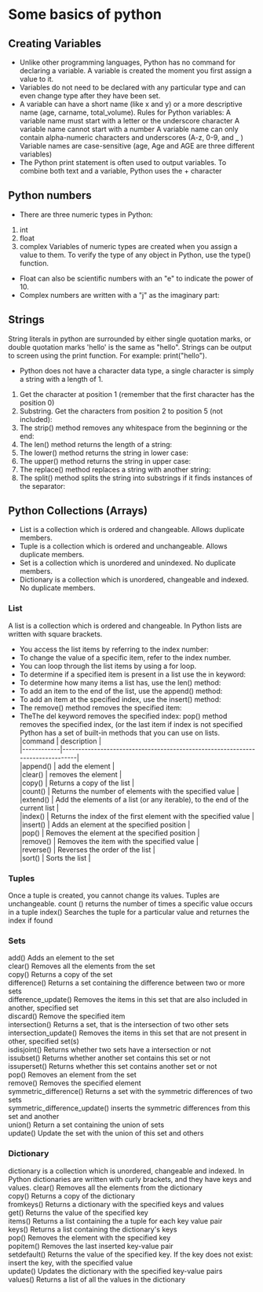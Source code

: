 # Some basics of python
## Creating Variables
* Unlike other programming languages, Python has no command for declaring a variable.
A variable is created the moment you first assign a value to it.
* Variables do not need to be declared with any particular type and can even change type after they have been set.
* A variable can have a short name (like x and y) or a more descriptive name (age, carname, total_volume). Rules for Python variables:
A variable name must start with a letter or the underscore character
A variable name cannot start with a number
A variable name can only contain alpha-numeric characters and underscores (A-z, 0-9, and _ )
Variable names are case-sensitive (age, Age and AGE are three different variables)
* The Python print statement is often used to output variables.
To combine both text and a variable, Python uses the + character
## Python numbers
* There are three numeric types in Python:
1. int
1. float
1. complex
Variables of numeric types are created when you assign a value to them.
To verify the type of any object in Python, use the type() function.
* Float can also be scientific numbers with an "e" to indicate the power of 10.
* Complex numbers are written with a "j" as the imaginary part:
## Strings
String literals in python are surrounded by either single quotation marks, or double quotation marks
'hello' is the same as "hello".
Strings can be output to screen using the print function. For example: print("hello").
* Python does not have a character data type, a single character is simply a string with a length of 1.
1. Get the character at position 1 (remember that the first character has the position 0)
1. Substring. Get the characters from position 2 to position 5 (not included):
1. The strip() method removes any whitespace from the beginning or the end:
1. The len() method returns the length of a string:
1. The lower() method returns the string in lower case:
1. The upper() method returns the string in upper case:
1. The replace() method replaces a string with another string:
1. The split() method splits the string into substrings if it finds instances of the separator:
## Python Collections (Arrays)

*    List is a collection which is ordered and changeable. Allows duplicate members.
 *   Tuple is a collection which is ordered and unchangeable. Allows duplicate members.
  *  Set is a collection which is unordered and unindexed. No duplicate members.
   * Dictionary is a collection which is unordered, changeable and indexed. No duplicate members.
### List
A list is a collection which is ordered and changeable. In Python lists are written with square brackets.
* You access the list items by referring to the index number:
* To change the value of a specific item, refer to the index number.
* You can loop through the list items by using a for loop.
* To determine if a specified item is present in a list use the in keyword:
* To determine how many items a list has, use the len() method:
* To add an item to the end of the list, use the append() method:
* To add an item at the specified index, use the insert() method:
* The remove() method removes the specified item:
* TheThe del keyword removes the specified index: pop() method removes the specified index, (or the last item if index is not specified
Python has a set of built-in methods that you can use on lists.
|command     | description                                                                   |<br />
|------------|-------------------------------------------------------------------------------|<br />
|append()    | add the element                                                               |<br />
|clear()     | removes the element                                                           |<br />
|copy()      |	Returns a copy of the list                                                   |<br />
|count()     |	Returns the number of elements with the specified value                      |<br />
|extend()    |	Add the elements of a list (or any iterable), to the end of the current list |<br />
|index()	   | Returns the index of the first element with the specified value               |<br />
|insert()    | Adds an element at the specified position                                     |<br />
|pop()       |	Removes the element at the specified position                                |<br />
|remove()    |	Removes the item with the specified value                                    |<br />
|reverse()   |	Reverses the order of the list                                               |<br />
|sort()      | Sorts the list                                                                |<br />
### Tuples
Once a tuple is created, you cannot change its values. Tuples are unchangeable.
count ()   returns the number of times a specific value occurs in a tuple
index()    Searches the tuple for a  particular value and returnes the index if found
### Sets
add()	               Adds an element to the set<br />
clear()	             Removes all the elements from the set<br />
copy()	                   Returns a copy of the set<br />
difference()	         Returns a set containing the difference between two or more sets<br />
difference_update()	  Removes the items in this set that are also included in another, specified set<br />
discard()	             Remove the specified item<br />
intersection()	        Returns a set, that is the intersection of two other sets<br />
intersection_update()	  Removes the items in this set that are not present in other, specified set(s)<br />
isdisjoint()	            Returns whether two sets have a intersection or not<br />
issubset()	             Returns whether another set contains this set or not<br />
issuperset()	             Returns whether this set contains another set or not<br />
pop()	                    Removes an element from the set<br />
remove()	                Removes the specified element<br />
symmetric_difference()	   Returns a set with the symmetric differences of two sets<br />
symmetric_difference_update()	  inserts the symmetric differences from this set and another<br />
union()                        	Return a set containing the union of sets<br />
update()	                       Update the set with the union of this set and others<br />
### Dictionary
 dictionary is a collection which is unordered, changeable and indexed. In Python dictionaries are written with curly brackets, and they have keys and values.
clear()	           Removes all the elements from the dictionary<br />
copy()	             Returns a copy of the dictionary<br />
fromkeys()	         Returns a dictionary with the specified keys and values<br />
get()	             Returns the value of the specified key<br />
items()	            Returns a list containing the a tuple for each key value pair<br />
keys()	           Returns a list containing the dictionary's keys<br />
pop()	            Removes the element with the specified key<br />
popitem()	        Removes the last inserted key-value pair<br />
setdefault()	     Returns the value of the specified key. If the key does not exist: insert the key, with the specified value<br />
update()	         Updates the dictionary with the specified key-value pairs<br />
values()	          Returns a list of all the values in the dictionary<br />
